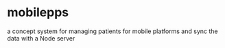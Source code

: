 mobilepps
=========

a concept system for managing patients for mobile platforms and sync the data with a Node server  
